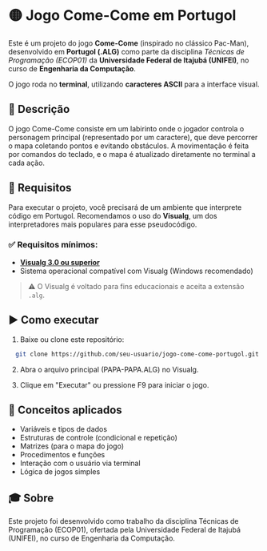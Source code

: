 # 🟡 Jogo Come-Come em Portugol

Este é um projeto do jogo **Come-Come** (inspirado no clássico Pac-Man), desenvolvido em **Portugol (.ALG)** como parte da disciplina _Técnicas de Programação (ECOP01)_ da **Universidade Federal de Itajubá (UNIFEI)**, no curso de **Engenharia da Computação**.

O jogo roda no **terminal**, utilizando **caracteres ASCII** para a interface visual. 

## 📄 Descrição

O jogo Come-Come consiste em um labirinto onde o jogador controla o personagem principal (representado por um caractere), que deve percorrer o mapa coletando pontos e evitando obstáculos. A movimentação é feita por comandos do teclado, e o mapa é atualizado diretamente no terminal a cada ação.

## 🧾 Requisitos

Para executar o projeto, você precisará de um ambiente que interprete código em Portugol. Recomendamos o uso do **Visualg**, um dos interpretadores mais populares para esse pseudocódigo.

### ✅ Requisitos mínimos:

- [**Visualg 3.0 ou superior**](https://visualg3.com.br/)
- Sistema operacional compatível com Visualg (Windows recomendado)

> ⚠️ O Visualg é voltado para fins educacionais e aceita a extensão `.alg`.

## ▶️ Como executar

1. Baixe ou clone este repositório:

 ```bash
   git clone https://github.com/seu-usuario/jogo-come-come-portugol.git
 ```

2. Abra o arquivo principal (PAPA-PAPA.ALG) no Visualg.

3. Clique em "Executar" ou pressione F9 para iniciar o jogo.

## 🧠 Conceitos aplicados
- Variáveis e tipos de dados
- Estruturas de controle (condicional e repetição)
- Matrizes (para o mapa do jogo)
- Procedimentos e funções
- Interação com o usuário via terminal
- Lógica de jogos simples

## 🎓 Sobre
Este projeto foi desenvolvido como trabalho da disciplina Técnicas de Programação (ECOP01), ofertada pela Universidade Federal de Itajubá (UNIFEI), no curso de Engenharia da Computação.




